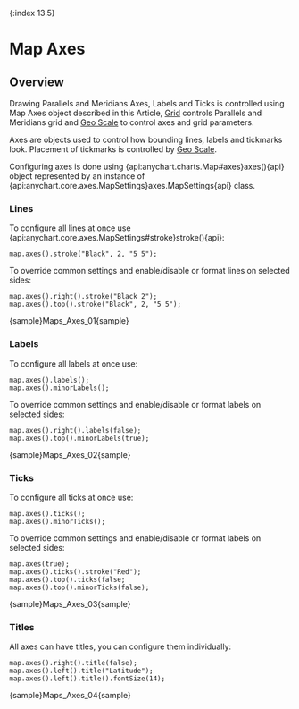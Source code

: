 {:index 13.5}
# Map Axes

## Overview

Drawing Parallels and Meridians Axes, Labels and Ticks is controlled using Map Axes object described in this Article, [Grid](Map_Grid) controls Parallels and Meridians grid and [Geo Scale](Geo_Scale) to control axes and grid parameters.

Axes are objects used to control how bounding lines, labels and tickmarks look. Placement of tickmarks is controlled by [Geo Scale](Geo_Scale).

Configuring axes is done using {api:anychart.charts.Map#axes}axes(){api} object represented by an instance of {api:anychart.core.axes.MapSettings}axes.MapSettings{api} class.

### Lines

To configure all lines at once use {api:anychart.core.axes.MapSettings#stroke}stroke(){api}:

```
map.axes().stroke("Black", 2, "5 5");
```

To override common settings and enable/disable or format lines on selected sides:

```
map.axes().right().stroke("Black 2");
map.axes().top().stroke("Black", 2, "5 5");
```

{sample}Maps\_Axes\_01{sample}

### Labels

To configure all labels at once use:

```
map.axes().labels();
map.axes().minorLabels();
```

To override common settings and enable/disable or format labels on selected sides:

```
map.axes().right().labels(false);
map.axes().top().minorLabels(true);
```

{sample}Maps\_Axes\_02{sample}

### Ticks

To configure all ticks at once use:

```
map.axes().ticks();
map.axes().minorTicks();
```

To override common settings and enable/disable or format labels on selected sides:

```
map.axes(true);
map.axes().ticks().stroke("Red");        
map.axes().top().ticks(false;
map.axes().top().minorTicks(false);
```

{sample}Maps\_Axes\_03{sample}

### Titles

All axes can have titles, you can configure them individually:

```
map.axes().right().title(false);
map.axes().left().title("Latitude");
map.axes().left().title().fontSize(14);
```

{sample}Maps\_Axes\_04{sample}